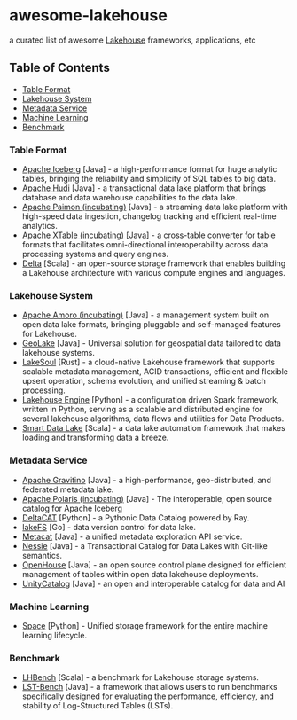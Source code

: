 # awesome-lakehouse
a curated list of awesome [Lakehouse](https://www.databricks.com/sites/default/files/2020/12/cidr_lakehouse.pdf) frameworks, applications, etc

## Table of Contents

- [Table Format](#table-format)
- [Lakehouse System](#lakehouse-system)
- [Metadata Service](#metadata-service)
- [Machine Learning](#machine-learning)
- [Benchmark](#benchmark)

### Table Format

- [Apache Iceberg](https://github.com/apache/iceberg) [Java] - a high-performance format for huge analytic tables, bringing the reliability and simplicity of SQL tables to big data.
- [Apache Hudi](https://github.com/apache/hudi) [Java] - a transactional data lake platform that brings database and data warehouse capabilities to the data lake.
- [Apache Paimon (incubating)](https://github.com/apache/incubator-paimon) [Java] - a streaming data lake platform with high-speed data ingestion, changelog tracking and efficient real-time analytics.
- [Apache XTable (incubating)](https://github.com/apache/incubator-xtable) [Java] - a cross-table converter for table formats that facilitates omni-directional interoperability across data processing systems and query engines.
- [Delta](https://github.com/delta-io/delta/) [Scala] - an open-source storage framework that enables building a Lakehouse architecture with various compute engines and languages.

### Lakehouse System

- [Apache Amoro (incubating)](https://github.com/apache/amoro) [Java] - a management system built on open data lake formats, bringing pluggable and self-managed features for Lakehouse.
- [GeoLake](https://github.com/spatialx-project/geolake) [Java] - Universal solution for geospatial data tailored to data lakehouse systems.
- [LakeSoul](https://github.com/lakesoul-io/LakeSoul) [Rust] - a cloud-native Lakehouse framework that supports scalable metadata management, ACID transactions, efficient and flexible upsert operation, schema evolution, and unified streaming & batch processing.
- [Lakehouse Engine](https://github.com/adidas/lakehouse-engine) [Python] - a configuration driven Spark framework, written in Python, serving as a scalable and distributed engine for several lakehouse algorithms, data flows and utilities for Data Products.
- [Smart Data Lake](https://github.com/smart-data-lake/smart-data-lake) [Scala] - a data lake automation framework that makes loading and transforming data a breeze. 

### Metadata Service

- [Apache Gravitino](https://github.com/apache/gravitino) [Java] - a high-performance, geo-distributed, and federated metadata lake.
- [Apache Polaris (incubating)](https://github.com/apache/polaris) [Java] - The interoperable, open source catalog for Apache Iceberg
- [DeltaCAT](https://github.com/ray-project/deltacat) [Python] - a Pythonic Data Catalog powered by Ray.
- [lakeFS](https://github.com/treeverse/lakeFS) [Go] - data version control for data lake.
- [Metacat](https://github.com/Netflix/metacat) [Java] - a unified metadata exploration API service.
- [Nessie](https://github.com/projectnessie/nessie) [Java] - a Transactional Catalog for Data Lakes with Git-like semantics.
- [OpenHouse](https://github.com/linkedin/openhouse) [Java] - an open source control plane designed for efficient management of tables within open data lakehouse deployments.
- [UnityCatalog](https://github.com/unitycatalog/unitycatalog) [Java] - an open and interoperable catalog for data and AI

### Machine Learning

- [Space](https://github.com/google/space) [Python] - Unified storage framework for the entire machine learning lifecycle.

### Benchmark

- [LHBench](https://github.com/lhbench/lhbench) [Scala] - a benchmark for Lakehouse storage systems.
- [LST-Bench](https://github.com/microsoft/lst-bench) [Java] - a framework that allows users to run benchmarks specifically designed for evaluating the performance, efficiency, and stability of Log-Structured Tables (LSTs).
